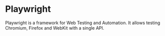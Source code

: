 # Playwright

Playwright is a framework for Web Testing and Automation. It allows testing Chromium, Firefox and WebKit with a single API.
